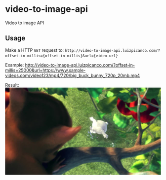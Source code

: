 # video-to-image-api
Video to image API


## Usage
Make a HTTP `GET` request to:
`http://video-to-image-api.luizpicanco.com/?offset-in-millis={offset-in-millis}&url={video-url}`

Example:
http://video-to-image-api.luizpicanco.com/?offset-in-millis=25000&url=https://www.sample-videos.com/video123/mp4/720/big_buck_bunny_720p_20mb.mp4

Result:
![Image of Bunny](https://github.com/lpicanco/video-to-image-api/raw/master/bunny.jpeg)
